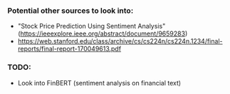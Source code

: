 ### Potential other sources to look into:
* "Stock Price Prediction Using Sentiment Analysis" (https://ieeexplore.ieee.org/abstract/document/9659283)
* https://web.stanford.edu/class/archive/cs/cs224n/cs224n.1234/final-reports/final-report-170049613.pdf

### TODO:
* Look into FinBERT (sentiment analysis on financial text)
